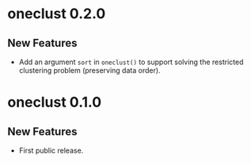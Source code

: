 # oneclust 0.2.0

## New Features

- Add an argument `sort` in `oneclust()` to support solving the restricted clustering problem (preserving data order).

# oneclust 0.1.0

## New Features

- First public release.
